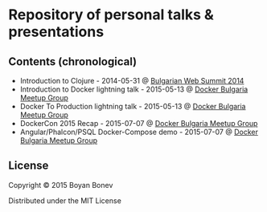 # Repository of personal talks & presentations


## Contents (chronological)

* Introduction to Clojure - 2014-05-31 @
  [Bulgarian Web Summit 2014](https://www.facebook.com/events/1404644496447897/)
* Introduction to Docker lightning talk - 2015-05-13 @
  [Docker Bulgaria Meetup Group](http://www.meetup.com/Docker-Bulgaria/)
* Docker To Production lightning talk - 2015-05-13 @
  [Docker Bulgaria Meetup Group](http://www.meetup.com/Docker-Bulgaria/)
* DockerCon 2015 Recap - 2015-07-07 @
  [Docker Bulgaria Meetup Group](http://www.meetup.com/Docker-Bulgaria/)
* Angular/Phalcon/PSQL Docker-Compose demo - 2015-07-07 @
  [Docker Bulgaria Meetup Group](http://www.meetup.com/Docker-Bulgaria/)

## License

Copyright © 2015 Boyan Bonev

Distributed under the MIT License
